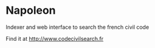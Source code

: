 # Napoleon

Indexer and web interface to search the french civil code

Find it at http://www.codecivilsearch.fr
